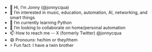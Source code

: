 - 👋 Hi, I’m Jonny (@jonnycqua)
- 👀 I’m interested in music, education, automation, AI, networking, and smart things
- 🌱 I’m currently learning Python
- 💞️ I’m looking to collaborate on home/personal automation
- 📫 How to reach me -- X (formerly Twitter) @jonnycqua
- 😄 Pronouns: he/him or they/them
- ⚡ Fun fact: I have a twin brother

<!---
jonnycqua/jonnycqua is a ✨ special ✨ repository because its `README.md` (this file) appears on your GitHub profile.
You can click the Preview link to take a look at your changes.
--->

